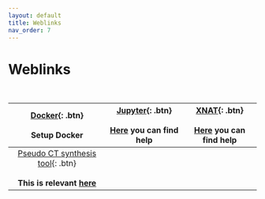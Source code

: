```yaml
---
layout: default
title: Weblinks
nav_order: 7
---
```


# Weblinks

<br/>


| [Docker](https://www.docker.com){: .btn} <br/><br/> Setup Docker  | [Jupyter](https://jupyter.org){: .btn} <br/><br/> [Here](../xnat/Setup_Jupyter) you can find help | [XNAT](https://www.xnat.org){: .btn} <br/><br/> [Here](../xnat/Setup_XNAT) you can find help |
|:--:| :--:| :--:|
|[Pseudo CT synthesis tool](http://niftyweb.cs.ucl.ac.uk/program.php?p=PCT){: .btn} <br/><br/> **This is relevant [here](../xnat/Cheatsheet/CT.md)** | | |





